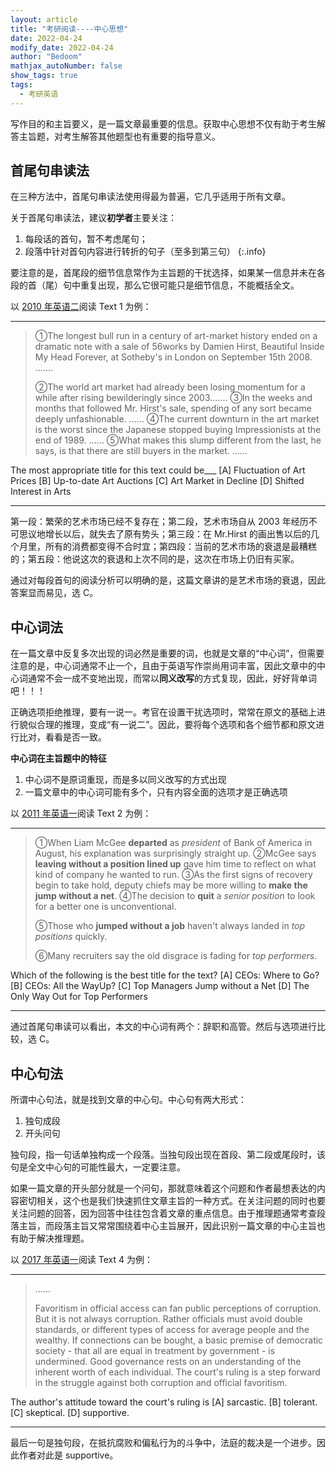 ```yaml
---
layout: article
title: "考研阅读----中心思想"
date: 2022-04-24
modify_date: 2022-04-24
author: "Bedoom"
mathjax_autoNumber: false
show_tags: true
tags: 
  - 考研英语
---
```


写作目的和主旨要义，是一篇文章最重要的信息。获取中心思想不仅有助于考生解答主旨题，对考生解答其他题型也有重要的指导意义。

<!--more-->

## 首尾句串读法

在三种方法中，首尾句串读法使用得最为普遍，它几乎适用于所有文章。

关于首尾句串读法，建议**初学者**主要关注：
1. 每段话的首句，暂不考虑尾句；
2. 段落中针对首句内容进行转折的句子（至多到第三句）
{:.info}

要注意的是，首尾段的细节信息常作为主旨题的干扰选择，如果某一信息并未在各段的首（尾）句中重复出现，那么它很可能只是细节信息，不能概括全文。

以 [2010 年英语二](https://zhenti.burningvocabulary.com/kaoyan/2010/02)阅读 Text 1 为例：

****

> ①The longest bull run in a century of art-market history ended on a dramatic note
> with a sale of 56works by Damien Hirst, Beautiful Inside My Head Forever, at
> Sotheby's in London on September 15th 2008. .......
>
> ②The world art market had already been losing momentum for a while after rising
> bewilderingly since 2003.......
> ③In the weeks and months that followed Mr. Hirst's sale, spending of any sort
> became deeply unfashionable. ......
> ④The current downturn in the art market is the worst since the Japanese stopped
> buying Impressionists at the end of 1989. ......
> ⑤What makes this slump different from the last, he says, is that there are still
> buyers in the market. ......

The most appropriate title for this text could be___
[A] Fluctuation of Art Prices
[B] Up-to-date Art Auctions
[C] Art Market in Decline
[D] Shifted Interest in Arts

****

第一段：繁荣的艺术市场已经不复存在；第二段，艺术市场自从 2003 年经历不可思议地增长以后，就失去了原有势头；第三段：在 Mr.Hirst 的画出售以后的几个月里，所有的消费都变得不合时宜；第四段：当前的艺术市场的衰退是最糟糕的；第五段：他说这次的衰退和上次不同的是，这次在市场上仍旧有买家。

通过对每段首句的阅读分析可以明确的是，这篇文章讲的是艺术市场的衰退，因此答案显而易见，选 C。

## 中心词法

在一篇文章中反复多次出现的词必然是重要的词，也就是文章的“中心词”，但需要注意的是，中心词通常不止一个，且由于英语写作崇尚用词丰富，因此文章中的中心词通常不会一成不变地出现，而常以**同义改写**的方式复现，因此，好好背单词吧！！！

正确选项拒绝推理，要有一说一。考官在设置干扰选项时，常常在原文的基础上进行貌似合理的推理，变成“有一说二”。因此，要将每个选项和各个细节都和原文进行比对，看看是否一致。

**中心词在主旨题中的特征**

1. 中心词不是原词重现，而是多以同义改写的方式出现
2. 一篇文章中的中心词可能有多个，只有内容全面的选项才是正确选项

以 [2011 年英语一](https://zhenti.burningvocabulary.com/kaoyan/2011/01)阅读 Text 2 为例：

****

> ①When Liam McGee **departed** as *president* of Bank of America in August, his
> explanation was surprisingly straight up. 
> ②McGee says **leaving without a position lined up** gave him time to reflect on what
> kind of company he wanted to run. 
> ③As the first signs of recovery begin to take hold, deputy chiefs may be more
> willing to **make the jump without a net**. 
> ④The decision to **quit** a *senior position* to look for a better one is unconventional.
>
> ⑤Those who **jumped without a job** haven't always landed in *top positions* quickly.
>
> ⑥Many recruiters say the old disgrace is fading for *top performers*. 

Which of the following is the best title for the text?
[A] CEOs: Where to Go?
[B] CEOs: All the WayUp?
[C] Top Managers Jump without a Net
[D] The Only Way Out for Top Performers

****

通过首尾句串读可以看出，本文的中心词有两个：辞职和高管。然后与选项进行比较，选 C。

## 中心句法

所谓中心句法，就是找到文章的中心句。中心句有两大形式：

1. 独句成段
2. 开头问句

独句段，指一句话单独构成一个段落。当独句段出现在首段、第二段或尾段时，该句是全文中心句的可能性最大，一定要注意。

如果一篇文章的开头部分就是一个问句，那就意味着这个问题和作者最想表达的内容密切相关，这个也是我们快速抓住文章主旨的一种方式。在关注问题的同时也要关注问题的回答，因为回答中往往包含着文章的重点信息。由于推理题通常考查段落主旨，而段落主旨又常常围绕着中心主旨展开，因此识别一篇文章的中心主旨也有助于解决推理题。

以 [2017 年英语一](https://zhenti.burningvocabulary.com/kaoyan/2017/01)阅读 Text 4 为例：

****

> ......
>
> Favoritism in official access can fan public perceptions of corruption. But it is
> not always corruption. Rather officials must avoid double standards, or different
> types of access for average people and the wealthy. If connections can be
> bought, a basic premise of democratic society - that all are equal in treatment by
> government - is undermined. Good governance rests on an understanding of the
> inherent worth of each individual.
> The court's ruling is a step forward in the struggle against both corruption and
> official favoritism.

The author's attitude toward the court's ruling is
[A] sarcastic.
[B] tolerant.
[C] skeptical.
[D] supportive.

****

最后一句是独句段，在抵抗腐败和偏私行为的斗争中，法庭的裁决是一个进步。因此作者对此是 supportive。